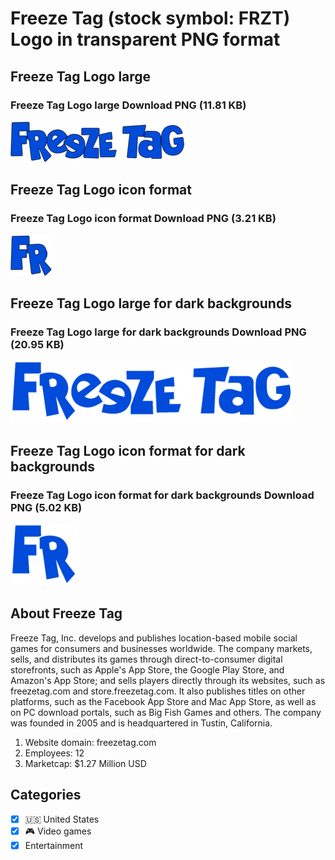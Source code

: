 # Freeze Tag (stock symbol: FRZT) Logo in transparent PNG format

## Freeze Tag Logo large

### Freeze Tag Logo large Download PNG (11.81 KB)

![Freeze Tag Logo large Download PNG (11.81 KB)](/img/orig/FRZT_BIG-a4343a4b.png)

## Freeze Tag Logo icon format

### Freeze Tag Logo icon format Download PNG (3.21 KB)

![Freeze Tag Logo icon format Download PNG (3.21 KB)](/img/orig/FRZT-930d8425.png)

## Freeze Tag Logo large for dark backgrounds

### Freeze Tag Logo large for dark backgrounds Download PNG (20.95 KB)

![Freeze Tag Logo large for dark backgrounds Download PNG (20.95 KB)](/img/orig/FRZT_BIG.D-22c8e11a.png)

## Freeze Tag Logo icon format for dark backgrounds

### Freeze Tag Logo icon format for dark backgrounds Download PNG (5.02 KB)

![Freeze Tag Logo icon format for dark backgrounds Download PNG (5.02 KB)](/img/orig/FRZT.D-6c675f8b.png)

## About Freeze Tag

Freeze Tag, Inc. develops and publishes location-based mobile social games for consumers and businesses worldwide. The company markets, sells, and distributes its games through direct-to-consumer digital storefronts, such as Apple's App Store, the Google Play Store, and Amazon's App Store; and sells players directly through its websites, such as freezetag.com and store.freezetag.com. It also publishes titles on other platforms, such as the Facebook App Store and Mac App Store, as well as on PC download portals, such as Big Fish Games and others. The company was founded in 2005 and is headquartered in Tustin, California.

1. Website domain: freezetag.com
2. Employees: 12
3. Marketcap: $1.27 Million USD


## Categories
- [x] 🇺🇸 United States
- [x] 🎮 Video games
- [x] Entertainment
